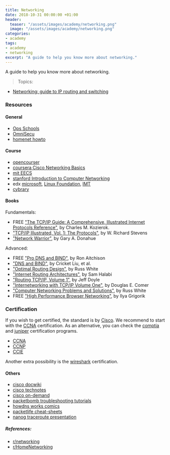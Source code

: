 ```yaml
---
title: Networking
date: 2018-10-31 00:00:00 +01:00
header:
  teaser: "/assets/images/academy/networking.png"
  image: "/assets/images/academy/networking.png"
categories:
- academy
tags:
- academy
- networking
excerpt: "A guide to help you know more about networking."
---
```


A guide to help you know more about networking.

> Topics:
* [Networking: guide to IP routing and switching](/network/0-intro/)

### Resources

#### General
* [Ops Schools](https://www.opsschool.org/networking_101.html)
* [OmniSecu](http://www.omnisecu.com/knowledge.php)
* [homenet howto](https://www.homenethowto.com)

#### Course
* [opencourser](https://opencourser.com/)
* [coursera Cisco Networking Basics](https://www.coursera.org/specializations/networking-basics)
* [mit EECS](https://ocw.mit.edu/courses/electrical-engineering-and-computer-science/)
* [stanford Introduction to Computer Networking](https://lagunita.stanford.edu/courses/Engineering/Networking-SP/SelfPaced/about)
* edx [microsoft](https://www.edx.org/course/it-support-networking-essentials-2), [Linux Foundation](https://www.edx.org/course/introduction-to-software-defined-networking-technologies), [IMT](https://www.edx.org/course/digital-networks-essentials-imtx-net01x)
* [cybrary](https://www.cybrary.it/catalog/)

#### Books
Fundamentals:
* FREE ["The TCP/IP Guide: A Comprehensive, Illustrated Internet Protocols Reference"](http://www.tcpipguide.com/free/index.htm), by Charles M. Kozierok.
* ["TCP/IP Illustrated, Vol. 1: The Protocols"](https://www.amazon.com/TCP-Illustrated-Vol-Addison-Wesley-Professional/dp/0201633469), by W. Richard Stevens
* ["Network Warrior"](https://www.amazon.com/Network-Warrior-Everything-Need-Wasnt/dp/1449387861), by Gary A. Donahue

Advanced:
* FREE ["Pro DNS and BIND"](http://www.zytrax.com/books/dns/), by Ron Aitchison
* ["DNS and BIND"](https://www.amazon.com/DNS-BIND-5th-Cricket-Liu/dp/0596100574), by Cricket Liu, et al.
* ["Optimal Routing Design"](https://www.amazon.com/Optimal-Routing-paperback-Networking-Technology/dp/1587142449),
by Russ White
* ["Internet Routing Architectures"](https://www.amazon.com/gp/product/157870233X), by Sam Halabi
* ["Routing TCP/IP, Volume 1"](https://www.amazon.com/gp/product/1587052024), by Jeff Doyle
* ["Internetworking with TCP/IP Volume One"](https://www.amazon.com/Internetworking-TCP-IP-One-6th/dp/013608530X), by Douglas E. Comer
* ["Computer Networking Problems and Solutions"](https://www.amazon.com/Computer-Networking-Problems-Solutions-innovative/dp/1587145049), by Russ White
* FREE ["High Performance Browser Networking"](https://hpbn.co/), by Ilya Grigorik

### Certification

If you wish to get certified, the standard is by [Cisco](http://www.cisco.com/c/en/us/training-events/training-certifications/certifications.html). We recommend to start with the [CCNA](www.cisco.com/go/ccna) certification. As an alternative, you can check the [comptia](https://certification.comptia.org/certifications/network) and [juniper](https://www.juniper.net/uk/en/training/certification/certification-tracks/ent-routing-switching-track/) certification programs.

* [CCNA](www.cisco.com/go/ccna)
* [CCNP](www.cisco.com/go/ccnp)
* [CCIE](www.cisco.com/go/ccie)

Another extra possibility is the [wireshark](https://www.wiresharktraining.com/certification.html) certification.

#### Others
* [cisco docwiki](http://docwiki.cisco.com/wiki/Category:IOS_Technology_Handbook)
* [cisco technotes](https://www.cisco.com/c/en/us/tech/index.html)
* [cisco on-demand](https://ciscolive.cisco.com/on-demand-library/)
* [packetbomb troubleshooting tutorials](http://packetbomb.com/category/tutorial/)
* [howdns works comics](https://howdns.works)
* [packetlife cheat-sheets](http://packetlife.net/library/cheat-sheets/)
* [nanog traceroute presentation](https://www.nanog.org/meetings/nanog45/presentations/Sunday/RAS_traceroute_N45.pdf)

##### References:
  * [r/networking](https://www.reddit.com/r/networking/wiki/index)
  * [r/HomeNetworking](https://www.reddit.com/r/HomeNetworking/comments/2905p1/networking_for_beginners/)
